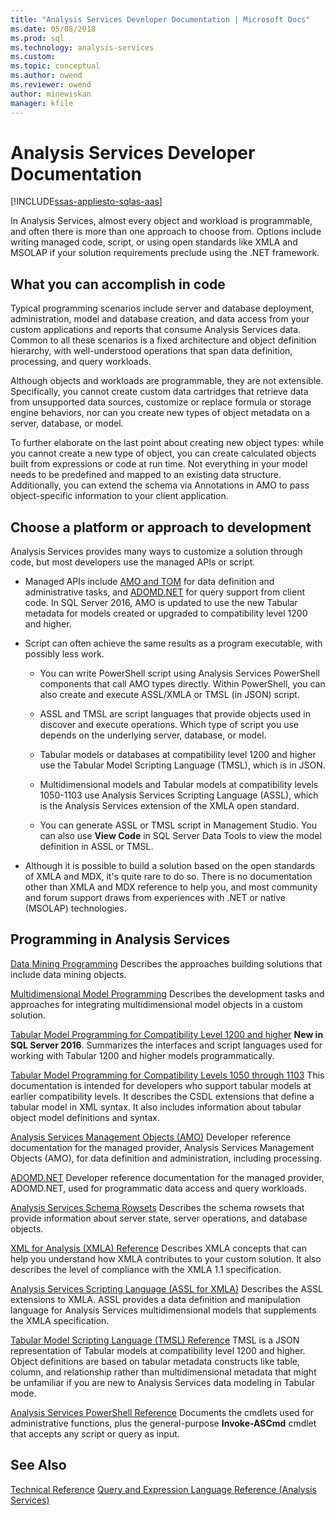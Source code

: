 ```yaml
---
title: "Analysis Services Developer Documentation | Microsoft Docs"
ms.date: 05/08/2018
ms.prod: sql
ms.technology: analysis-services
ms.custom:
ms.topic: conceptual
ms.author: owend
ms.reviewer: owend
author: minewiskan
manager: kfile
---
```

# Analysis Services Developer Documentation
[!INCLUDE[ssas-appliesto-sqlas-aas](../includes/ssas-appliesto-sqlas-aas.md)]

In Analysis Services, almost every object and workload is programmable, and often there is more than one approach to choose from.  Options include writing managed code, script, or using open standards like XMLA and MSOLAP if your solution requirements preclude using the .NET framework.

## What you can accomplish in code
Typical programming scenarios include server and database deployment, administration, model and database creation, and data access from your custom applications and reports that consume Analysis Services data. Common to all these scenarios is a fixed architecture and object definition hierarchy, with well-understood operations that span data definition, processing, and query workloads.

Although objects and workloads are programmable, they are not extensible. Specifically, you cannot create custom data cartridges that retrieve data from unsupported data sources, customize or replace formula or storage engine behaviors, nor can you create new types of object metadata on a server, database, or model.

To further elaborate on the last point about creating new object types: while you cannot create a new type of object, you can create calculated objects built from expressions or code at run time. Not everything in your model needs to be predefined and mapped to an existing data structure. Additionally, you can extend the schema via Annotations in AMO to pass object-specific information to your client application.

## Choose a platform or approach to development
Analysis Services provides many ways to customize a solution through code, but most developers use the managed APIs or script.

- Managed APIs include [AMO and TOM](https://msdn.microsoft.com/library/mt436122.aspx) for data definition and administrative tasks, and [ADOMD.NET](https://msdn.microsoft.com/library/mt465769.aspx) for query support from client code. In SQL Server 2016, AMO is updated to use the new Tabular metadata for models created or upgraded to compatibility level 1200 and higher.

- Script can often achieve the same results as a program executable, with possibly less work.

  - You can write PowerShell script using Analysis Services PowerShell components that call AMO types directly. Within PowerShell, you can also create and execute ASSL/XMLA or TMSL (in JSON) script.

  - ASSL and TMSL are script languages that provide  objects used in discover and execute operations. Which type of script you use depends on the underlying server, database, or model.

  - Tabular models or databases at compatibility level 1200 and higher use the Tabular Model Scripting Language (TMSL), which is in JSON.

  - Multidimensional models and Tabular models at compatibility levels 1050-1103 use Analysis Services Scripting Language (ASSL), which is the Analysis Services extension of the XMLA open standard.

  - You can generate ASSL or TMSL script in Management Studio. You can also use **View Code** in SQL Server Data Tools to view the model definition in ASSL or TMSL.

- Although it is possible to build a solution based on the open standards of XMLA and MDX, it's quite rare to do so. There is no documentation other than XMLA and MDX reference to help you, and most community and forum support draws from experiences with .NET or native (MSOLAP) technologies.

## Programming in Analysis Services
[Data Mining Programming](../analysis-services/data-mining/data-mining-programming.md)
Describes the approaches building solutions that include data mining objects.

[Multidimensional Model Programming](../analysis-services/multidimensional-models/multidimensional-model-programming.md)
Describes the development tasks and approaches for integrating multidimensional model objects in a custom solution.

[Tabular Model Programming for Compatibility Level 1200 and higher](../analysis-services/tabular-model-programming-compatibility-level-1200/tabular-model-programming-for-compatibility-level-1200.md)
**New in SQL Server 2016**.  Summarizes the interfaces and script languages used for working with Tabular 1200 and higher models programmatically.

[Tabular Model Programming for Compatibility Levels 1050 through 1103](../analysis-services/tabular-model-programming-compatibility-levels-1050-1103/tabular-model-programming-for-compatibility-levels-1050-through-1103.md)
This documentation is intended for developers who support tabular models at earlier compatibility levels. It describes the CSDL extensions that define a tabular model in XML syntax. It also includes information about  tabular object model definitions and syntax.

[Analysis Services Management Objects (AMO)](https://msdn.microsoft.com/library/mt436122.aspx)
Developer reference documentation for the managed provider, Analysis Services Management Objects (AMO), for data definition and administration, including processing.

[ADOMD.NET](https://msdn.microsoft.com/library/mt465769.aspx)
Developer reference documentation for the managed provider, ADOMD.NET, used for programmatic data access and query workloads.

[Analysis Services Schema Rowsets](https://docs.microsoft.com/bi-reference/schema-rowsets/analysis-services-schema-rowsets)
Describes the schema rowsets that provide information about server state, server operations, and database objects.

[XML for Analysis  &#40;XMLA&#41; Reference](https://docs.microsoft.com/bi-reference/xmla/xml-for-analysis-xmla-reference)
Describes XMLA concepts that can help you understand how XMLA contributes to your custom solution. It also describes the level of compliance with the XMLA 1.1 specification.

[Analysis Services Scripting Language &#40;ASSL for XMLA&#41;](https://docs.microsoft.com/bi-reference/assl/analysis-services-scripting-language-assl-for-xmla)
Describes the ASSL extensions to XMLA. ASSL provides a data definition and manipulation language for Analysis Services multidimensional models that supplements the XMLA specification.

[Tabular Model Scripting Language &#40;TMSL&#41; Reference](https://docs.microsoft.com/bi-reference/tmsl/tabular-model-scripting-language-tmsl-reference)
TMSL is a JSON representation of Tabular models at compatibility level 1200 and higher. Object definitions are based on tabular metadata constructs like table, column, and relationship rather than multidimensional metadata that might be unfamiliar if you are new to Analysis Services data modeling in Tabular mode.

[Analysis Services PowerShell Reference](../analysis-services/powershell/analysis-services-powershell-reference.md)
Documents the cmdlets used for administrative functions, plus the general-purpose **Invoke-ASCmd** cmdlet that accepts any script or query as input.

## See Also
[Technical Reference](../analysis-services/powershell/analysis-services-powershell-reference.md)
[Query and Expression Language Reference &#40;Analysis Services&#41;](https://msdn.microsoft.com/library/gg492188.aspx)
